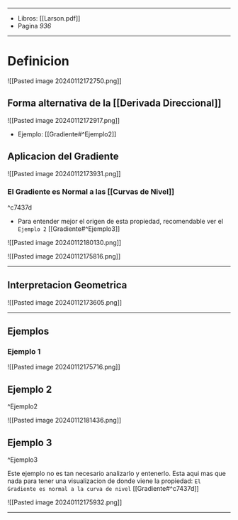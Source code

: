 
---
- Libros: [[Larson.pdf]]
- Pagina *936*
---
# Definicion

![[Pasted image 20240112172750.png]]


## Forma alternativa de la [[Derivada Direccional]]

![[Pasted image 20240112172917.png]]

- Ejemplo: [[Gradiente#^Ejemplo2]]

## Aplicacion del Gradiente

![[Pasted image 20240112173931.png]]

### El Gradiente es Normal a las [[Curvas de Nivel]]

^c7437d

- Para entender mejor el origen de esta propiedad, recomendable ver el `Ejemplo 2`  [[Gradiente#^Ejemplo3]]

![[Pasted image 20240112180130.png]]

![[Pasted image 20240112175816.png]]



---

## Interpretacion Geometrica

![[Pasted image 20240112173605.png]]




---
## Ejemplos
### Ejemplo 1

![[Pasted image 20240112175716.png]]


## Ejemplo 2
^Ejemplo2

![[Pasted image 20240112181436.png]]


## Ejemplo 3
^Ejemplo3

Este ejemplo no es tan necesario analizarlo y entenerlo.
Esta aqui mas que nada para tener una visualizacion de donde viene la propiedad: `El Gradiente es normal a la curva de nivel` [[Gradiente#^c7437d]]

![[Pasted image 20240112175932.png]]


---


